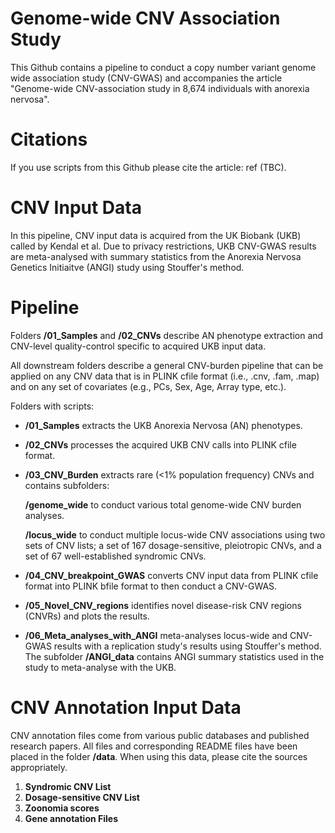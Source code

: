 ﻿# Genome-wide CNV Association Study

 This Github contains a pipeline to conduct a copy number variant genome wide association study (CNV-GWAS) and accompanies the article "Genome-wide CNV-association study in 8,674 individuals with anorexia nervosa". 

 # Citations

If you use scripts from this Github please cite the article: ref (TBC). 

 # CNV Input Data

 In this pipeline, CNV input data is acquired from the UK Biobank (UKB) called by Kendal et al. Due to privacy restrictions, UKB CNV-GWAS results are meta-analysed with summary statistics from the Anorexia Nervosa Genetics Initiaitve (ANGI) study using Stouffer's method. 
 
 # Pipeline

Folders **/01_Samples** and **/02_CNVs** describe AN phenotype extraction and CNV-level quality-control specific to acquired UKB input data. 

All downstream folders describe a general CNV-burden pipeline that can be applied on any CNV data that is in PLINK cfile format (i.e., .cnv, .fam, .map) and on any set of covariates (e.g., PCs, Sex, Age, Array type, etc.). 

 Folders with scripts:

-  **/01_Samples** extracts the UKB Anorexia Nervosa (AN) phenotypes.

- **/02_CNVs** processes the acquired UKB CNV calls into PLINK cfile format.

- **/03_CNV_Burden** extracts rare (<1% population frequency) CNVs and contains subfolders:

     **/genome_wide** to conduct various total genome-wide CNV burden analyses.
   
     **/locus_wide** to conduct multiple locus-wide CNV associations using two sets of CNV lists; a set of 167 dosage-sensitive, pleiotropic CNVs, and a set of 67 well-established syndromic CNVs.

- **/04_CNV_breakpoint_GWAS** converts CNV input data from PLINK cfile format into PLINK bfile format to then conduct a CNV-GWAS.

- **/05_Novel_CNV_regions** identifies novel disease-risk CNV regions (CNVRs) and plots the results.

- **/06_Meta_analyses_with_ANGI** meta-analyses locus-wide and CNV-GWAS results with a replication study's results using Stouffer's method. The subfolder **/ANGI_data** contains ANGI summary statistics used in the study to meta-analyse with the UKB.

# CNV Annotation Input Data

CNV annotation files come from various public databases and published research papers. All files and corresponding README files have been placed in the folder **/data**. When using this data, please cite the sources appropriately. 

1. **Syndromic CNV List**
2. **Dosage-sensitive CNV List**
3. **Zoonomia scores**
4. **Gene annotation Files**


 

 

